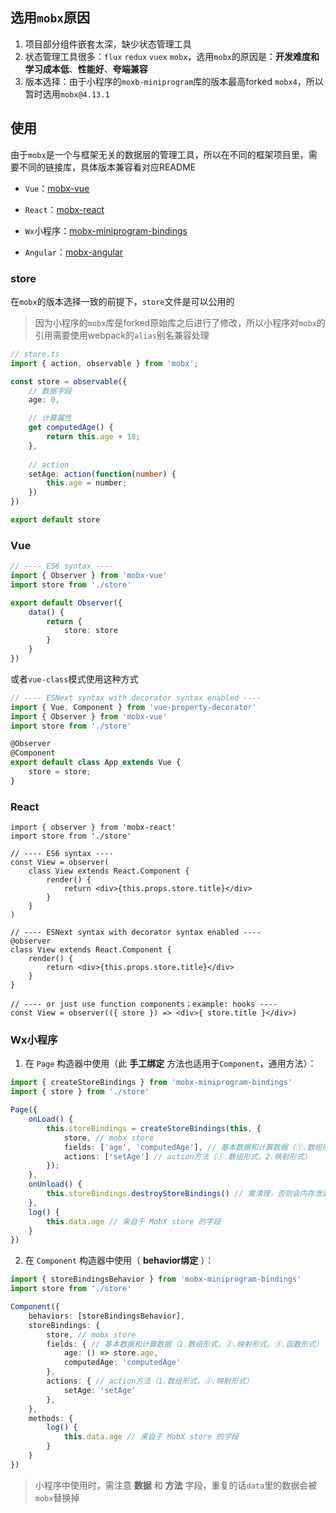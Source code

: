 ## 选用`mobx`原因

1. 项目部分组件嵌套太深，缺少状态管理工具
2. 状态管理工具很多：`flux`  `redux`  `vuex`  `mobx`，选用`mobx`的原因是：**开发难度和学习成本低**、**性能好**、**夸端兼容**
3. 版本选择：由于小程序的`moxb-miniprogram`库的版本最高forked `mobx4`，所以暂时选用`mobx@4.13.1`

## 使用

由于`mobx`是一个与框架无关的数据层的管理工具，所以在不同的框架项目里，需要不同的链接库，具体版本兼容看对应README

- `Vue`：[mobx-vue](https://www.npmjs.com/package/mobx-vue)
- `React`：[mobx-react](https://www.npmjs.com/package/mobx-react)

- `Wx`小程序：[mobx-miniprogram-bindings](https://www.npmjs.com/package/mobx-miniprogram-bindings)
- `Angular`：[mobx-angular](https://www.npmjs.com/package/mobx-angular)

### store

在`mobx`的版本选择一致的前提下，`store`文件是可以公用的

> 因为小程序的`mobx`库是forked原始库之后进行了修改，所以小程序对`mobx`的引用需要使用webpack的`alias`别名兼容处理

```typescript
// store.ts
import { action, observable } from 'mobx';

const store = observable({
    // 数据字段
    age: 0,

    // 计算属性
    get computedAge() {
        return this.age + 18;
    },
		
    // action
    setAge: action(function(number) {
        this.age = number;
    })
})

export default store
```



### Vue

```typescript
// ---- ES6 syntax ----
import { Observer } from 'mobx-vue'
import store from './store'

export default Observer({
    data() {
        return {
            store: store
        }
    }
})
```

或者`vue-class`模式使用这种方式

```typescript
// ---- ESNext syntax with decorator syntax enabled ----
import { Vue, Component } from 'vue-property-decorator'
import { Observer } from 'mobx-vue'
import store from './store'

@Observer
@Component
export default class App extends Vue {
	store = store;
}
```



### React

```tsx
import { observer } from 'mobx-react'
import store from './store'

// ---- ES6 syntax ----
const View = observer(
    class View extends React.Component {
        render() {
            return <div>{this.props.store.title}</div>
        }
    }
)
 
// ---- ESNext syntax with decorator syntax enabled ----
@observer
class View extends React.Component {
    render() {
        return <div>{this.props.store.title}</div>
    }
}
 
// ---- or just use function components；example: hooks ----
const View = observer(({ store }) => <div>{ store.title }</div>)
```



### Wx小程序

1. 在 `Page` 构造器中使用（此 **手工绑定** 方法也适用于`Component`，通用方法）：

```typescript
import { createStoreBindings } from 'mobx-miniprogram-bindings'
import { store } from './store'

Page({
    onLoad() {
        this.storeBindings = createStoreBindings(this, {
            store, // mobx store
            fields: ['age', 'computedAge'], // 基本数据和计算数据（①.数组形式，2.映射形式，3.函数形式）
            actions: ['setAge'] // action方法（①.数组形式，2.映射形式）
        });
    },
    onUnload() {
        this.storeBindings.destroyStoreBindings() // 需清理，否则会内存泄漏
    },
    log() {
        this.data.age // 来自于 MobX store 的字段
    }
})
```

2. 在 `Component` 构造器中使用（ **behavior绑定** ）：

```typescript
import { storeBindingsBehavior } from 'mobx-miniprogram-bindings'
import store from './store'

Component({
    behaviors: [storeBindingsBehavior],
    storeBindings: {
        store, // mobx store
        fields: { // 基本数据和计算数据（1.数组形式，②.映射形式，③.函数形式）
            age: () => store.age,
            computedAge: 'computedAge'
        },
        actions: { // action方法（1.数组形式，②.映射形式）
            setAge: 'setAge'
        },
    },
    methods: {
    	log() {
            this.data.age // 来自于 MobX store 的字段
        }
    }
})
```

> 小程序中使用时，需注意 **数据** 和 **方法** 字段，重复的话`data`里的数据会被`mobx`替换掉

